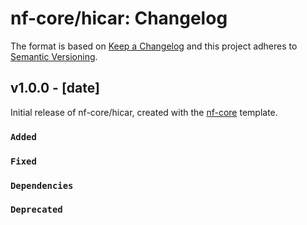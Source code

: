 # nf-core/hicar: Changelog

The format is based on [Keep a Changelog](https://keepachangelog.com/en/1.0.0/)
and this project adheres to [Semantic Versioning](https://semver.org/spec/v2.0.0.html).

## v1.0.0 - [date]

Initial release of nf-core/hicar, created with the [nf-core](https://nf-co.re/) template.

### `Added`

### `Fixed`

### `Dependencies`

### `Deprecated`
